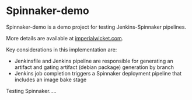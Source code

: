 # Spinnaker-demo

Spinnaker-demo is a demo project for testing Jenkins-Spinnaker pipelines.

More details are available at [imperialwicket.com](http://imperialwicket.com/install-spinnaker-on-ubuntu-16.04-in-aws/).

Key considerations in this implementation are:

 - Jenkinsfile and Jenkins pipeline are responsible for generating an artifact and gating artifact (debian package) generation by branch
 - Jenkins job completion triggers a Spinnaker deployment pipeline that includes an image bake stage

Testing Spinnaker.....
